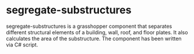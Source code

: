 # segregate-substructures
segregate-substructures is a grasshopper component that separates different structural elements of a building, wall, roof, and floor plates. It also calculates the area of the substructure. 
The component has been written via C# script.

